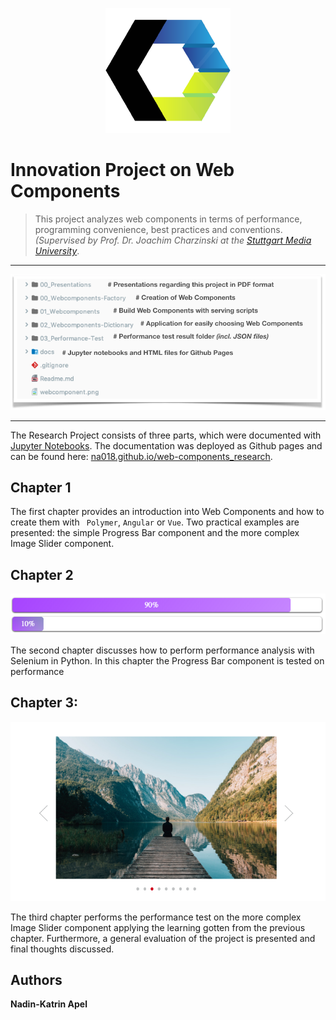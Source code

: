 <p align="center">
<img src="webcomponent.png" alt="Web Component">
</p>

# Innovation Project on Web Components

> This project analyzes web components in terms of performance, programming convenience,
best practices and conventions.
*(Supervised by Prof. Dr. Joachim Charzinski at the
[Stuttgart Media University](https://www.hdm-stuttgart.de/)*.

---

<p align="center">
<img src="docs/chapters/chapter1/img/FolderStructure_WC_performance.png" alt="Progress Bar">
</p>

___

The Research Project consists of three parts,
which were documented with [Jupyter Notebooks](https://jupyter-notebook.readthedocs.io/en/stable/notebook.html).
The documentation was deployed as Github pages and can be found here:
[na018.github.io/web-components_research](https://na018.github.io/web-components_research/).

## Chapter 1
The first chapter provides an introduction into Web Components and how to create them with `
Polymer`, `Angular` or `Vue`.
Two practical examples are presented: the simple Progress Bar component and the more complex Image Slider component.

## Chapter 2
<p align="center">
<img src="docs/chapters/chapter1/img/ProgressBar.png" alt="Progress Bar">
</p>

The second chapter discusses how to perform performance analysis with Selenium in Python.
In this chapter the Progress Bar component is tested on performance

## Chapter 3:
<p align="center">
<img src="docs/chapters/chapter1/img/ImageSlider.png" alt="Progress Bar">
</p>
The third chapter performs the performance test on the more complex Image Slider component applying the learning
gotten from the previous chapter.
Furthermore, a general evaluation of the project is presented and final thoughts discussed.


## Authors
 **Nadin-Katrin Apel**

